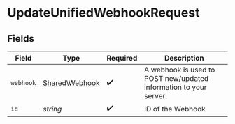 # UpdateUnifiedWebhookRequest


## Fields

| Field                                                             | Type                                                              | Required                                                          | Description                                                       |
| ----------------------------------------------------------------- | ----------------------------------------------------------------- | ----------------------------------------------------------------- | ----------------------------------------------------------------- |
| `webhook`                                                         | [Shared\Webhook](../../Models/Shared/Webhook.md)                  | :heavy_check_mark:                                                | A webhook is used to POST new/updated information to your server. |
| `id`                                                              | *string*                                                          | :heavy_check_mark:                                                | ID of the Webhook                                                 |